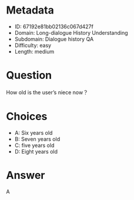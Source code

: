 # Metadata

- ID: 67192e81bb02136c067d427f
- Domain: Long-dialogue History Understanding
- Subdomain: Dialogue history QA
- Difficulty: easy
- Length: medium

# Question

How old is the user’s niece now？

# Choices

- A: Six years old
- B: Seven years old
- C: five years old
- D: Eight years old

# Answer

A
